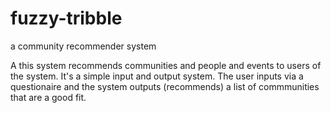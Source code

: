 # fuzzy-tribble
a community recommender system

A this system recommends communities and people and events to users of the system.  It's a simple input and output system.  The user inputs via a questionaire and the system outputs (recommends) a list of commmunities that are a good fit. 